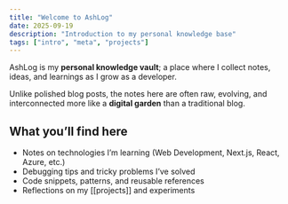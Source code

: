 ```yaml
---
title: "Welcome to AshLog"
date: 2025-09-19
description: "Introduction to my personal knowledge base"
tags: ["intro", "meta", "projects"]
---
```


AshLog is my **personal knowledge vault**; a place where I collect notes, ideas, and learnings as I grow as a developer.

Unlike polished blog posts, the notes here are often raw, evolving, and interconnected more like a **digital garden** than a traditional blog.

## What you’ll find here
- Notes on technologies I’m learning (Web Development, Next.js, React, Azure, etc.)
- Debugging tips and tricky problems I’ve solved
- Code snippets, patterns, and reusable references
- Reflections on my [[projects]] and experiments
